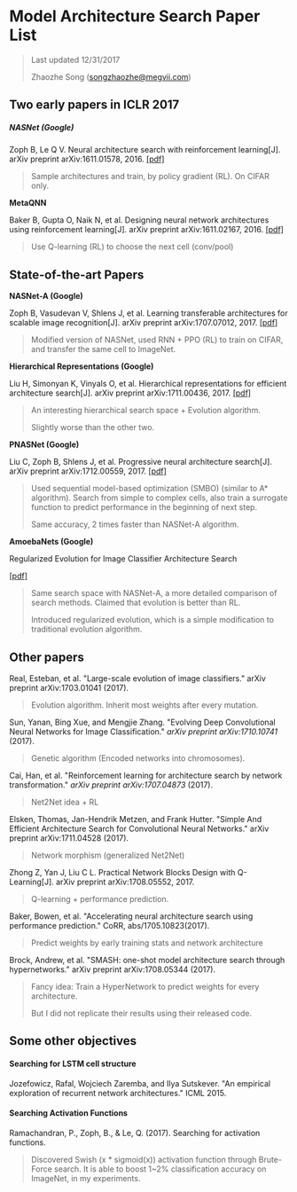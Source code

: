 # Model Architecture Search Paper List

> Last updated 12/31/2017
>
> Zhaozhe Song (songzhaozhe@megvii.com)

## Two early papers in ICLR 2017

##### **NASNet (Google)** 

Zoph B, Le Q V. Neural architecture search with reinforcement learning[J]. arXiv preprint arXiv:1611.01578, 2016. [[pdf]](https://arxiv.org/pdf/1611.01578.pdf)

> Sample architectures and train, by policy gradient (RL). On CIFAR only.

**MetaQNN**

Baker B, Gupta O, Naik N, et al. Designing neural network architectures using reinforcement learning[J]. arXiv preprint arXiv:1611.02167, 2016. [[pdf]](https://arxiv.org/pdf/1611.02167.pdf)

> Use Q-learning (RL) to choose the next cell (conv/pool)

## State-of-the-art Papers

**NASNet-A (Google)**

Zoph B, Vasudevan V, Shlens J, et al. Learning transferable architectures for scalable image recognition[J]. arXiv preprint arXiv:1707.07012, 2017. [[pdf]](https://arxiv.org/pdf/1707.07012.pdf)

> Modified version of NASNet, used RNN + PPO (RL) to train on CIFAR, and transfer the same cell to ImageNet.

**Hierarchical Representations (Google)**

Liu H, Simonyan K, Vinyals O, et al. Hierarchical representations for efficient architecture search[J]. arXiv preprint arXiv:1711.00436, 2017. [[pdf]](https://arxiv.org/pdf/1711.00436.pdf)

> An interesting hierarchical search space + Evolution algorithm.
>
> Slightly worse than the other two.

**PNASNet (Google)**

Liu C, Zoph B, Shlens J, et al. Progressive neural architecture search[J]. arXiv preprint arXiv:1712.00559, 2017. [[pdf]](https://arxiv.org/pdf/1712.00559.pdf)

> Used sequential model-based optimization (SMBO) (similar to A* algorithm). Search from simple to complex cells, also train a surrogate function to predict performance in the beginning of next step.
>
> Same accuracy, 2 times faster than NASNet-A algorithm.

**AmoebaNets (Google)**

Regularized Evolution for Image Classifier Architecture Search

 [[pdf]](https://arxiv.org/pdf/1802.01548.pdf)

> Same search space with NASNet-A, a more detailed comparison of search methods. Claimed that evolution is better than RL.
>
> Introduced regularized evolution, which is a simple modification to traditional evolution algorithm.

## Other papers

Real, Esteban, et al. "Large-scale evolution of image classifiers." arXiv preprint arXiv:1703.01041 (2017).

> Evolution algorithm. Inherit most weights after every mutation.

Sun, Yanan, Bing Xue, and Mengjie Zhang. "Evolving Deep Convolutional Neural Networks for Image Classification." *arXiv preprint arXiv:1710.10741* (2017).

> Genetic algorithm (Encoded networks into chromosomes).

Cai, Han, et al. "Reinforcement learning for architecture search by network transformation." *arXiv preprint arXiv:1707.04873* (2017).

> Net2Net idea + RL

Elsken, Thomas, Jan-Hendrik Metzen, and Frank Hutter. "Simple And Efficient Architecture Search for Convolutional Neural Networks." arXiv preprint arXiv:1711.04528 (2017).

> Network morphism (generalized Net2Net)

Zhong Z, Yan J, Liu C L. Practical Network Blocks Design with Q-Learning[J]. arXiv preprint arXiv:1708.05552, 2017.

> Q-learning + performance prediction.

Baker, Bowen, et al. "Accelerating neural architecture search using performance prediction." CoRR, abs/1705.10823(2017).

> Predict weights by early training stats and network architecture

Brock, Andrew, et al. "SMASH: one-shot model architecture search through hypernetworks." arXiv preprint arXiv:1708.05344 (2017).

> Fancy idea: Train a HyperNetwork to predict weights for every architecture.
>
> But I did not replicate their results using their released code.

## Some other objectives

#### Searching for LSTM cell structure

Jozefowicz, Rafal, Wojciech Zaremba, and Ilya Sutskever. "An empirical exploration of recurrent network architectures." ICML 2015.

#### Searching Activation Functions

Ramachandran, P., Zoph, B., & Le, Q. (2017). Searching for activation functions.

> Discovered Swish (x * sigmoid(x)) activation function through Brute-Force search. It is able to boost 1~2% classification accuracy on ImageNet, in my experiments.